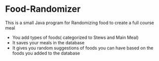 # Food-Randomizer
This is a small Java program for Randomizing food to create a full course meal
- You add types of foods( categorized to Stews and Main Meal)
- It saves your meals in the database
- It gives you random suggestions of foods you can have based on the foods you added to the database
